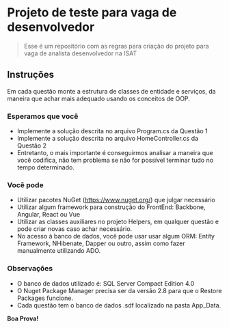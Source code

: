 # Projeto de teste para vaga de desenvolvedor
> Esse é um repositório com as regras para criação do projeto para vaga de analista desenvolvedor na ISAT

## Instruções

Em cada questão monte a estrutura de classes de entidade e serviços, da maneira que achar mais adequado usando os conceitos de OOP.

### Esperamos que você
- Implemente a solução descrita no arquivo Program.cs da Questão 1
- Implemente a solução descrita no arquivo HomeController.cs da Questão 2
- Entretanto, o mais importante é conseguirmos analisar a maneira que você codifica, não tem problema se não for possível terminar tudo no tempo determinado.

### Você pode
- Utilizar pacotes NuGet (https://www.nuget.org/) que julgar necessário
- Utilizar algum framework para construção do FrontEnd: Backbone, Angular, React ou Vue
- Utilizar as classes auxiliares no projeto Helpers, em qualquer questão e pode criar novas caso achar necessário.
- No acesso à banco de dados, você pode usar usar algum ORM: Entity Framework, NHibenate, Dapper ou outro, assim como fazer manualmente utilizando ADO.

### Observações
- O banco de dados utilizado é: SQL Server Compact Edition 4.0
- O Nuget Package Manager precisa ser da versão 2.8 para que o Restore Packages funcione.
- Cada questão tem o banco de dados .sdf localizado na pasta App_Data.

**Boa Prova!**